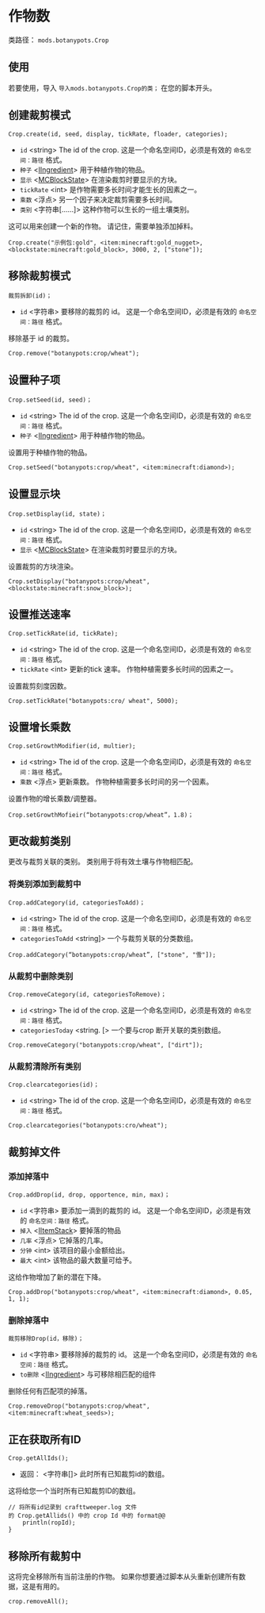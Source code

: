 # 作物数

类路径： `mods.botanypots.Crop`

## 使用

若要使用，导入 `导入mods.botanypots.Crop的类；` 在您的脚本开头。

## 创建裁剪模式

`Crop.create(id, seed, display, tickRate, floader, categories);`

- `id` &lt;string> The id of the crop. 这是一个命名空间ID，必须是有效的 `命名空间：路径` 格式。
- `种子` <[IIngredient](/vanilla/api/items/IIngredient)> 用于种植作物的物品。
- `显示` <[MCBlockState](/vanilla/api/blocks/MCBlockState)> 在渲染裁剪时要显示的方块。
- `tickRate` &lt;int> 是作物需要多长时间才能生长的因素之一。
- `乘数` &lt;浮点> 另一个因子来决定裁剪需要多长时间。
- `类别` &lt;字符串[……]> 这种作物可以生长的一组土壤类别。

这可以用来创建一个新的作物。 请记住，需要单独添加掉料。

```zenscript
Crop.create("示例包:gold", <item:minecraft:gold_nugget>, <blockstate:minecraft:gold_block>, 3000, 2, ["stone"]);
```

## 移除裁剪模式

`裁剪拆卸(id)；`

- `id` &lt;字符串> 要移除的裁剪的 id。 这是一个命名空间ID，必须是有效的 `命名空间：路径` 格式。

移除基于 id 的裁剪。

```zenscript
Crop.remove("botanypots:crop/wheat");
```

## 设置种子项

`Crop.setSeed(id, seed)；`

- `id` &lt;string> The id of the crop. 这是一个命名空间ID，必须是有效的 `命名空间：路径` 格式。
- `种子` <[IIngredient](/vanilla/api/items/IIngredient)> 用于种植作物的物品。

设置用于种植作物的物品。

```zenscript
Crop.setSeed("botanypots:crop/wheat", <item:minecraft:diamond>);
```

## 设置显示块

`Crop.setDisplay(id, state)；`

- `id` &lt;string> The id of the crop. 这是一个命名空间ID，必须是有效的 `命名空间：路径` 格式。
- `显示` <[MCBlockState](/vanilla/api/blocks/MCBlockState)> 在渲染裁剪时要显示的方块。

设置裁剪的方块渲染。

```zenscript
Crop.setDisplay("botanypots:crop/wheat", <blockstate:minecraft:snow_block>);
```

## 设置推送速率

`Crop.setTickRate(id, tickRate);`

- `id` &lt;string> The id of the crop. 这是一个命名空间ID，必须是有效的 `命名空间：路径` 格式。
- `tickRate` &lt;int> 更新的tick 速率。 作物种植需要多长时间的因素之一。

设置裁剪刻度因数。

```zenscript
Crop.setTickRate("botanypots:cro/ wheat", 5000);
```

## 设置增长乘数

`Crop.setGrowthModifier(id, multier);`

- `id` &lt;string> The id of the crop. 这是一个命名空间ID，必须是有效的 `命名空间：路径` 格式。
- `乘数` &lt;浮点> 更新乘数。 作物种植需要多长时间的另一个因素。

设置作物的增长乘数/调整器。

```zenscript
Crop.setGrowthMofieir(“botanypots:crop/wheat”，1.8)；
```

## 更改裁剪类别

更改与裁剪关联的类别。 类别用于将有效土壤与作物相匹配。

### 将类别添加到裁剪中

`Crop.addCategory(id, categoriesToAdd)；`

- `id` &lt;string> The id of the crop. 这是一个命名空间ID，必须是有效的 `命名空间：路径` 格式。
- `categoriesToAdd` &lt;string]> 一个与裁剪关联的分类数组。

```zenscript
Crop.addCategory(“botanypots:crop/wheat”, ["stone", "雪"]);
```

### 从裁剪中删除类别

`Crop.removeCategory(id, categoriesToRemove)；`

- `id` &lt;string> The id of the crop. 这是一个命名空间ID，必须是有效的 `命名空间：路径` 格式。
- `categoriesToday` &lt;string. [> 一个要与crop 断开关联的类别数组。

```zenscript
Crop.removeCategory("botanypots:crop/wheat", ["dirt"]);
```

### 从裁剪清除所有类别

`Crop.clearcategories(id)；`

- `id` &lt;string> The id of the crop. 这是一个命名空间ID，必须是有效的 `命名空间：路径` 格式。

```zenscript
Crop.clearcategories("botanypots:cro/wheat");
```

## 裁剪掉文件

### 添加掉落中

`Crop.addDrop(id, drop, opportence, min, max)；`

- `id` &lt;字符串> 要添加一滴到的裁剪的 id。 这是一个命名空间ID，必须是有效的 `命名空间：路径` 格式。
- `掉入` <[IItemStack](/vanilla/api/items/IItemStack)> 要掉落的物品
- `几率` &lt;浮点> 它掉落的几率。
- `分钟` &lt;int> 该项目的最小金额给出。
- `最大` &lt;int> 该物品的最大数量可给予。

这给作物增加了新的潜在下降。

```zenscript
Crop.addDrop("botanypots:crop/wheat", <item:minecraft:diamond>, 0.05, 1, 1);
```

### 删除掉落中

`裁剪移除Drop(id，移除)；`

- `id` &lt;字符串> 要移除掉的裁剪的 id。 这是一个命名空间ID，必须是有效的 `命名空间：路径` 格式。
- `to删除` <[IIngredient](/vanilla/api/items/IIngredient)> 与可移除相匹配的组件

删除任何有匹配项的掉落。

```zenscript
Crop.removeDrop("botanypots:crop/wheat", <item:minecraft:wheat_seeds>);
```

## 正在获取所有ID

`Crop.getAllIds();`

- 返回： &lt;字符串[]> 此时所有已知裁剪id的数组。

这将给您一个当时所有已知裁剪ID的数组。

```zenscript
// 将所有id记录到 crafttweeper.log 文件
的 Crop.getAllids() 中的 crop Id 中的 format@@
    println(ropId);
}
```

## 移除所有裁剪中

这将完全移除所有当前注册的作物。 如果你想要通过脚本从头重新创建所有数据，这是有用的。

```zenscript
crop.removeAll();
```
